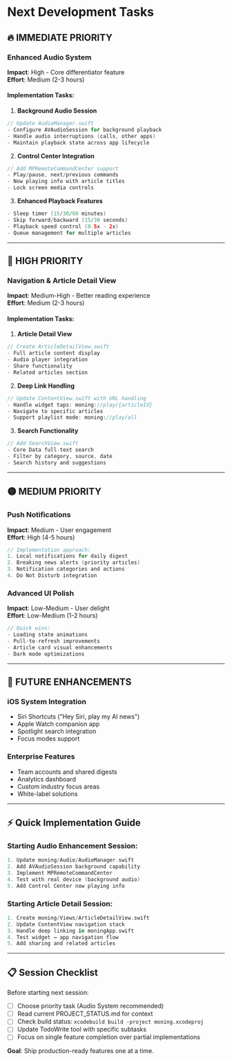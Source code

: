 # Next Development Tasks

## 🔥 IMMEDIATE PRIORITY

### Enhanced Audio System
**Impact**: High - Core differentiator feature  
**Effort**: Medium (2-3 hours)

#### Implementation Tasks:
1. **Background Audio Session**
```swift
// Update AudioManager.swift
- Configure AVAudioSession for background playback
- Handle audio interruptions (calls, other apps)
- Maintain playback state across app lifecycle
```

2. **Control Center Integration**  
```swift
// Add MPRemoteCommandCenter support
- Play/pause, next/previous commands
- Now playing info with article titles
- Lock screen media controls
```

3. **Enhanced Playback Features**
```swift  
- Sleep timer (15/30/60 minutes)
- Skip forward/backward (15/30 seconds)
- Playback speed control (0.5x - 2x)
- Queue management for multiple articles
```

---

## 🎯 HIGH PRIORITY

### Navigation & Article Detail View
**Impact**: Medium-High - Better reading experience  
**Effort**: Medium (2-3 hours)

#### Implementation Tasks:
1. **Article Detail View**
```swift
// Create ArticleDetailView.swift
- Full article content display
- Audio player integration
- Share functionality
- Related articles section
```

2. **Deep Link Handling**
```swift
// Update ContentView.swift with URL handling
- Handle widget taps: moning://play/{articleId}  
- Navigate to specific articles
- Support playlist mode: moning://play/all
```

3. **Search Functionality**
```swift
// Add SearchView.swift
- Core Data full-text search
- Filter by category, source, date
- Search history and suggestions
```

---

## 🟡 MEDIUM PRIORITY

### Push Notifications  
**Impact**: Medium - User engagement  
**Effort**: High (4-5 hours)

```swift
// Implementation approach:
1. Local notifications for daily digest
2. Breaking news alerts (priority articles)
3. Notification categories and actions
4. Do Not Disturb integration
```

### Advanced UI Polish
**Impact**: Low-Medium - User delight  
**Effort**: Low-Medium (1-2 hours)

```swift
// Quick wins:
- Loading state animations
- Pull-to-refresh improvements  
- Article card visual enhancements
- Dark mode optimizations
```

---

## 🔮 FUTURE ENHANCEMENTS

### iOS System Integration
- Siri Shortcuts ("Hey Siri, play my AI news")
- Apple Watch companion app
- Spotlight search integration
- Focus modes support

### Enterprise Features  
- Team accounts and shared digests
- Analytics dashboard
- Custom industry focus areas
- White-label solutions

---

## ⚡ Quick Implementation Guide

### Starting Audio Enhancement Session:
```swift
1. Update moning/Audio/AudioManager.swift
2. Add AVAudioSession background capability  
3. Implement MPRemoteCommandCenter
4. Test with real device (background audio)
5. Add Control Center now playing info
```

### Starting Article Detail Session:  
```swift
1. Create moning/Views/ArticleDetailView.swift
2. Update ContentView navigation stack
3. Handle deep linking in moningApp.swift  
4. Test widget → app navigation flow
5. Add sharing and related articles
```

---

## 📋 Session Checklist

Before starting next session:
- [ ] Choose priority task (Audio System recommended)
- [ ] Read current PROJECT_STATUS.md for context
- [ ] Check build status: `xcodebuild build -project moning.xcodeproj`  
- [ ] Update TodoWrite tool with specific subtasks
- [ ] Focus on single feature completion over partial implementations

**Goal**: Ship production-ready features one at a time.